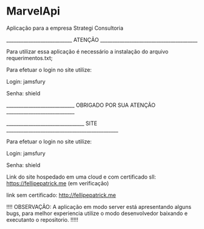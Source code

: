 # MarvelApi

Aplicação para a empresa Strategi Consultoria

___________________________     ATENÇÃO    ________________________________________


Para utilizar essa aplicação é necessário a instalação do arquivo requerimentos.txt;

Para efetuar o login no site utilize:

Login: jamsfury

Senha: shield


____________________________ OBRIGADO POR SUA ATENÇÃO ____________________________ 


________________________________ SITE ______________________________________________ 

Para efetuar o login no site utilize:

Login: jamsfury

Senha: shield

Link do site hospedado em uma cloud e com certificado sll: https://fellipepatrick.me (em verificação)
                                                              
link sem certificado: http://fellipepatrick.me

!!!! OBSERVAÇÃO: A aplicação em modo server está apresentando alguns bugs, para melhor experiencia utilize o modo desenvolvedor baixando e executanto o repositorio. !!!!!
